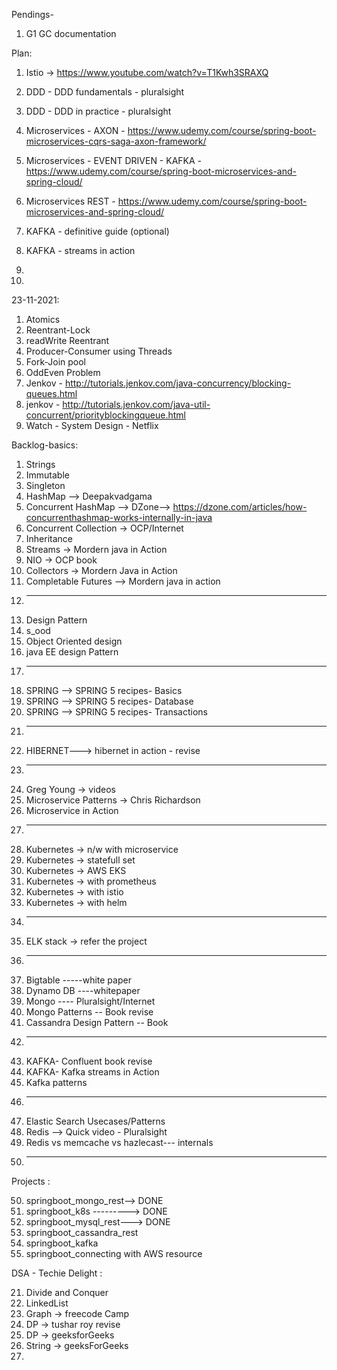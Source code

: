 Pendings-

1. G1 GC documentation

Plan: 

1. Istio -> https://www.youtube.com/watch?v=T1Kwh3SRAXQ

1. DDD - DDD fundamentals - pluralsight
2. DDD - DDD in practice - pluralsight
3. Microservices - AXON - https://www.udemy.com/course/spring-boot-microservices-cqrs-saga-axon-framework/
4. Microservices - EVENT DRIVEN - KAFKA - https://www.udemy.com/course/spring-boot-microservices-and-spring-cloud/
5. Microservices REST - https://www.udemy.com/course/spring-boot-microservices-and-spring-cloud/
6. KAFKA - definitive guide (optional)
7. KAFKA - streams in action
8.
9.

23-11-2021:

1. Atomics
2. Reentrant-Lock
3. readWrite Reentrant
4. Producer-Consumer using Threads
5. Fork-Join pool
6. OddEven Problem
7. Jenkov - http://tutorials.jenkov.com/java-concurrency/blocking-queues.html
8. jenkov - http://tutorials.jenkov.com/java-util-concurrent/priorityblockingqueue.html
9. Watch - System Design - Netflix

Backlog-basics:

1. Strings
2. Immutable
3. Singleton
4. HashMap --> Deepakvadgama
5. Concurrent HashMap --> DZone--> https://dzone.com/articles/how-concurrenthashmap-works-internally-in-java
6. Concurrent Collection -> OCP/Internet
7. Inheritance
8. Streams -> Mordern java in Action
9. NIO -> OCP book
10. Collectors -> Mordern Java in Action
11. Completable Futures --> Mordern java in action
12. ---------------------------------------------------------
13. Design Pattern
14. s_ood
15. Object Oriented design
16. java EE design Pattern
17. --------------------------------------------------------
18. SPRING --> SPRING 5 recipes- Basics
19. SPRING --> SPRING 5 recipes- Database
20. SPRING --> SPRING 5 recipes- Transactions
21. --------------------------------------------------------
22. HIBERNET---> hibernet in action - revise
23. --------------------------------------------------------
24. Greg Young -> videos
25. Microservice Patterns -> Chris Richardson
26. Microservice in Action
27. ----------------------------------------------------------
28. Kubernetes -> n/w with microservice
29. Kubernetes -> statefull set
30. Kubernetes -> AWS EKS
31. Kubernetes -> with prometheus
32. Kubernetes -> with istio
33. Kubernetes -> with helm
34. ---------------------------------------------------------
35. ELK stack -> refer the project
36. ---------------------------------------------------------
37. Bigtable -----white paper
38. Dynamo DB ----whitepaper
39. Mongo ---- Pluralsight/Internet
40. Mongo Patterns -- Book revise
41. Cassandra Design Pattern -- Book
42. --------------------------------------------------------
43. KAFKA- Confluent book revise
44. KAFKA- Kafka streams in Action
45. Kafka patterns
46. --------------------------------------------------------
47. Elastic Search Usecases/Patterns
48. Redis --> Quick video - Pluralsight
49. Redis vs memcache vs hazlecast--- internals
50. --------------------------------------------------------

Projects :

50. springboot_mongo_rest--> DONE
51. springboot_k8s ---------> DONE
52. springboot_mysql_rest---> DONE
53. springboot_cassandra_rest
54. springboot_kafka
55. springboot_connecting with AWS resource

DSA - Techie Delight :

21. Divide and Conquer
22. LinkedList
23. Graph -> freecode Camp
24. DP -> tushar roy revise
25. DP -> geeksforGeeks
26. String -> geeksForGeeks
27. 

